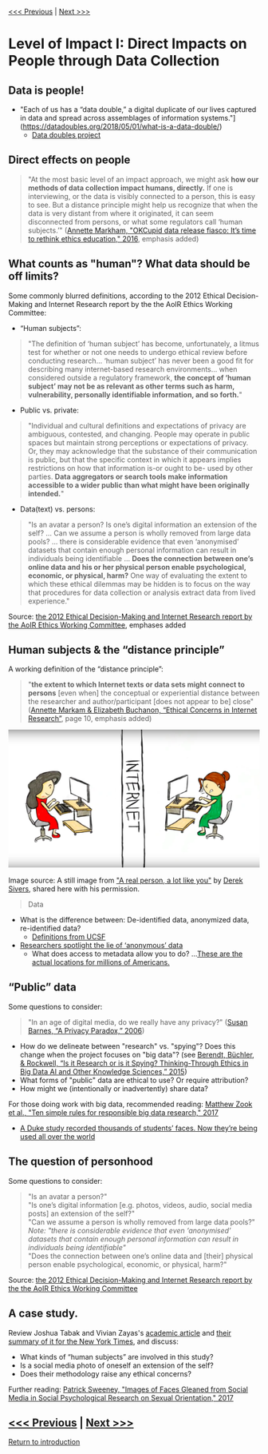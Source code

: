 [<<< Previous](accessibility.md) | [Next >>>](power.md)

# Level of Impact I: Direct Impacts on People through Data Collection

## Data is people!
* "Each of us has a “data double,” a digital duplicate of our lives captured in data and spread across assemblages of information systems."] (https://datadoubles.org/2018/05/01/what-is-a-data-double/)
    * [Data doubles project](https://datadoubles.org/project/)
    
## Direct effects on people

> "At the most basic level of an impact approach, we might ask **how our methods of data collection impact humans, directly.** If one is interviewing, or the data is visibly connected to a person, this is easy to see. But a distance principle might help us recognize that when the data is very distant from where it originated, it can seem disconnected from persons, or what some regulators call ‘human subjects.’" ([Annette Markham, "OKCupid data release fiasco: It’s time to rethink ethics education," 2016](http://annettemarkham.com/2016/05/okcupid-data-release-fiasco-its-time-to-rethink-ethics-education/), emphasis added)  

## What counts as "human"? What data should be off limits?
 
Some commonly blurred definitions, according to the 2012 Ethical Decision-Making and Internet Research report by the the AoIR Ethics Working Committee:  

* “Human subjects”:

> "The definition of ‘human subject’ has become, unfortunately, a litmus test for whether or not one needs to undergo ethical review before conducting research... ‘human subject’ has never been a good fit for describing many internet-based research environments... when considered outside a regulatory framework, **the concept of ‘human subject’ may not be as relevant as other terms such as harm, vulnerability, personally identifiable information, and so forth.**"  

* Public vs. private:  

> "Individual and cultural definitions and expectations of privacy are ambiguous, contested, and changing. People may operate in public spaces but maintain strong perceptions or expectations of privacy. Or, they may acknowledge that the substance of their communication is public, but that the specific context in which it appears implies restrictions on how that information is-or ought to be- used by other parties. **Data aggregators or search tools make information accessible to a wider public than what might have been originally intended.**" 

* Data(text) vs. persons:

> "Is an avatar a person? Is one’s digital information an extension of the self? ... Can we assume a person is wholly removed from large data pools? ... there is considerable evidence that even ‘anonymised’ datasets that contain enough personal information can result in individuals being identifiable ... **Does the connection between one’s online data and his or her physical person enable psychological, economic, or physical, harm?** One way of evaluating the extent to which these ethical dilemmas may be hidden is to focus on the way that procedures for data collection or analysis extract data from lived experience."  

Source: [the 2012 Ethical Decision-Making and Internet Research report by the AoIR Ethics Working Committee](http://aoir.org/reports/ethics2.pdf), emphases added    

## Human subjects & the “distance principle”

A working definition of the “distance principle”:

> "**the extent to which Internet texts or data sets might connect to persons** [even when] the conceptual or experiential distance between the researcher and author/participant [does not appear to be] close" ([Annette Markam & Elizabeth Buchanon, “Ethical Concerns in Internet Research”](https://www.academia.edu/8037870/Ethical_Concerns_in_Internet_Research), page 10, emphasis added)  

![Image of one person typing on a computer followed by a divisionary line marked 'internet' and then a second person typing on a computer, image drawn by Derek Sivers](../images/realperson.png)  

Image source: A still image from ["A real person, a lot like you"](https://www.youtube.com/watch?v=cfwwHa-7Ux8) by [Derek Sivers](https://sivers.org/), shared here with his permission.  

> Data 
* What is the difference between: De-identified data, anonymized data, re-identified data? 
    * [Definitions from UCSF](https://irb.ucsf.edu/definitions)
* [Researchers spotlight the lie of ‘anonymous’ data](https://techcrunch.com/2019/07/24/researchers-spotlight-the-lie-of-anonymous-data/)
    * What does access to metadata allow you to do? ...[These are the actual locations for millions of Americans.](https://www.nytimes.com/interactive/2019/12/19/opinion/location-tracking-cell-phone.html) 

## “Public” data

Some questions to consider:  

> "In an age of digital media, do we really have any privacy?" ([Susan Barnes, “A Privacy Paradox,” 2006](http://firstmonday.org/article/view/1394/1312))  

- How do we delineate between "research" vs. "spying"?  Does this change when the project focuses on "big data"? (see [Berendt, Büchler, & Rockwell, “Is it Research or is it Spying? Thinking-Through Ethics in Big Data AI and Other Knowledge Sciences,” 2015](https://people.cs.kuleuven.be/~bettina.berendt/Papers/berendt_buechler_rockwell_KUIN_2015.pdf))
- What forms of "public" data are ethical to use? Or require attribution?
- How might we (intentionally or inadvertently) share data?

For those doing work with big data, recommended reading: [Matthew Zook et al., "Ten simple rules for responsible big data research," 2017](http://journals.plos.org/ploscompbiol/article?id=10.1371/journal.pcbi.1005399)  

* [A Duke study recorded thousands of students’ faces. Now they’re being used all over the world](https://www.dukechronicle.com/article/2019/06/duke-university-facial-recognition-data-set-study-surveillance-video-students-china-uyghur)

## The question of personhood

Some questions to consider:  

> "Is an avatar a person?"  
> "Is one’s digital information [e.g. photos, videos, audio, social media posts] an extension of the self?"  
> "Can we assume a person is wholly removed from large data pools?" *Note: "there is considerable evidence that even ‘anonymised’ datasets that contain enough personal information can result in individuals being identifiable"*  
> "Does the connection between one’s online data and [their] physical person enable psychological, economic, or physical, harm?"     

Source: [the 2012 Ethical Decision-Making and Internet Research report by the the AoIR Ethics Working Committee](http://aoir.org/reports/ethics2.pdf)  



## A case study.  

Review Joshua Tabak and Vivian Zayas's [academic article](http://journals.plos.org/plosone/article?id=10.1371/journal.pone.0036671) and [their summary of it for the New York Times](http://www.nytimes.com/2012/06/03/opinion/sunday/the-science-of-gaydar.html), and discuss:

* What kinds of “human subjects” are involved in this study?
* Is a social media photo of oneself an extension of the self? 
* Does their methodology raise any ethical concerns?

Further reading: [Patrick Sweeney, "Images of Faces Gleaned from Social Media in Social Psychological Research on Sexual Orientation," 2017](https://www.academia.edu/34001772/Images_of_Faces_Gleaned_from_Social_Media_in_Social_Psychological_Research_on_Sexual_Orientation)   


[<<< Previous](accessibility.md) | [Next >>>](power.md)
-----
[Return to introduction](https://github.com/SouthernMethodistUniversity/access)
